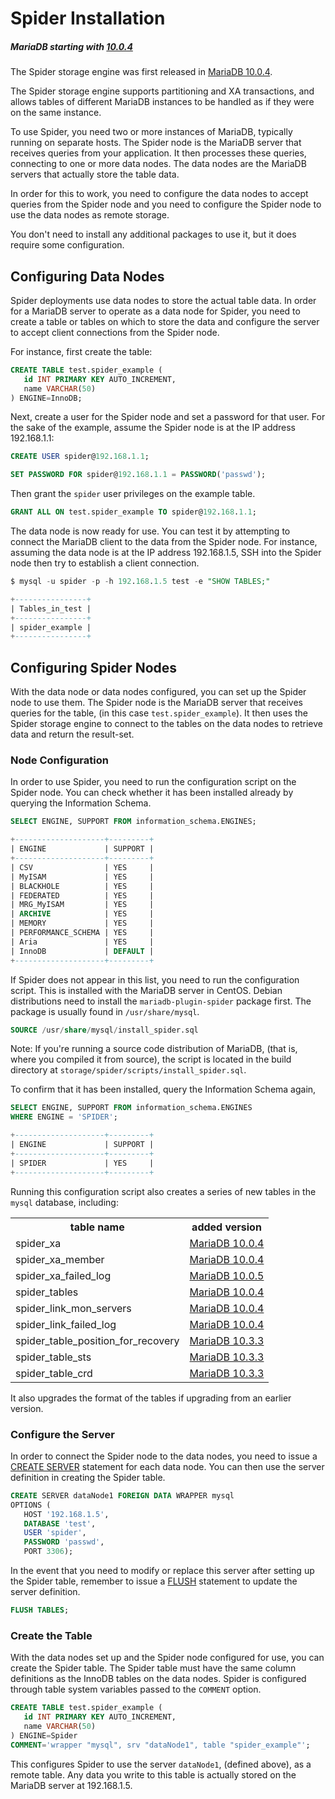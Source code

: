 # Spider Installation

##### MariaDB starting with [10.0.4](/kb/en/mariadb-1004-release-notes/)

The Spider storage engine was first released in [MariaDB 10.0.4](/kb/en/mariadb-1004-release-notes/).

The Spider storage engine supports partitioning and XA transactions, and allows tables of different MariaDB instances to be handled as if they were on the same instance.

To use Spider, you need two or more instances of MariaDB, typically running on separate hosts.  The Spider node is the MariaDB server that receives queries from your application.  It then processes these queries, connecting to one or more data nodes.  The data nodes are the MariaDB servers that actually store the table data.

In order for this to work, you need to configure the data nodes to accept queries from the Spider node and you need to configure the Spider node to use the data nodes as remote storage.

You don't need to install any additional packages to use it, but it does require some configuration.

## Configuring Data Nodes

Spider deployments use data nodes to store the actual table data.  In order for a MariaDB server to operate as a data node for Spider, you need to create a table or tables on which to store the data and configure the server to accept client connections from the Spider node.

For instance, first create the table:

```sql
CREATE TABLE test.spider_example (
   id INT PRIMARY KEY AUTO_INCREMENT,
   name VARCHAR(50)
) ENGINE=InnoDB;
```

Next, create a user for the Spider node and set a password for that user.  For the sake of the example, assume the Spider node is at the IP address 192.168.1.1:

```sql
CREATE USER spider@192.168.1.1;

SET PASSWORD FOR spider@192.168.1.1 = PASSWORD('passwd');
```

Then grant the `spider` user privileges on the example table.

```sql
GRANT ALL ON test.spider_example TO spider@192.168.1.1;
```

The data node is now ready for use.  You can test it by attempting to connect the MariaDB client to the data from the Spider node.  For instance, assuming the data node is at the IP address 192.168.1.5, SSH into the Spider node then try to establish a client connection.

```sql
$ mysql -u spider -p -h 192.168.1.5 test -e "SHOW TABLES;"

+----------------+
| Tables_in_test |
+----------------+
| spider_example |
+----------------+
```

## Configuring Spider Nodes

With the data node or data nodes configured, you can set up the Spider node to use them.  The Spider node is the MariaDB server that receives queries for the table, (in this case `test.spider_example`).  It then uses the Spider storage engine to connect to the tables on the data nodes to retrieve data and return the result-set.

### Node Configuration

In order to use Spider, you need to run the configuration script on the Spider node.  You can check whether it has been installed already by querying the Information Schema.

```sql
SELECT ENGINE, SUPPORT FROM information_schema.ENGINES;

+--------------------+---------+
| ENGINE             | SUPPORT |
+--------------------+---------+
| CSV                | YES     |
| MyISAM             | YES     |
| BLACKHOLE          | YES     |
| FEDERATED          | YES     |
| MRG_MyISAM         | YES     |
| ARCHIVE            | YES     |
| MEMORY             | YES     |
| PERFORMANCE_SCHEMA | YES     |
| Aria               | YES     |
| InnoDB             | DEFAULT |
+--------------------+---------+
```

If Spider does not appear in this list, you need to run the configuration script. This is installed with the MariaDB server in CentOS. Debian distributions need to install the <code class="fixed" style="white-space:pre-wrap">mariadb-plugin-spider</code> package first. The package is usually found in `/usr/share/mysql`.

```sql
SOURCE /usr/share/mysql/install_spider.sql
```

Note: If you're running a source code distribution of MariaDB, (that is, where you compiled it from source), the script is located in the build directory at `storage/spider/scripts/install_spider.sql`.

To confirm that it has been installed, query the Information Schema again,

```sql
SELECT ENGINE, SUPPORT FROM information_schema.ENGINES
WHERE ENGINE = 'SPIDER';

+--------------------+---------+
| ENGINE             | SUPPORT |
+--------------------+---------+
| SPIDER             | YES     |
+--------------------+---------+
```

Running this configuration script also creates a series of new tables in the `mysql` database, including:

<table><tbody><tr><th>table name</th><th>added version</th></tr>
<tr><td>spider_xa</td><td><a href="/kb/en/mariadb-1004-release-notes/">MariaDB 10.0.4</a></td></tr>
<tr><td>spider_xa_member</td><td><a href="/kb/en/mariadb-1004-release-notes/">MariaDB 10.0.4</a></td></tr>
<tr><td>spider_xa_failed_log</td><td><a href="/kb/en/mariadb-1005-release-notes/">MariaDB 10.0.5</a></td></tr>
<tr><td>spider_tables</td><td><a href="/kb/en/mariadb-1004-release-notes/">MariaDB 10.0.4</a></td></tr>
<tr><td>spider_link_mon_servers</td><td><a href="/kb/en/mariadb-1004-release-notes/">MariaDB 10.0.4</a></td></tr>
<tr><td>spider_link_failed_log</td><td><a href="/kb/en/mariadb-1004-release-notes/">MariaDB 10.0.4</a></td></tr>
<tr><td>spider_table_position_for_recovery</td><td><a href="/kb/en/mariadb-1033-release-notes/">MariaDB 10.3.3</a></td></tr>
<tr><td>spider_table_sts</td><td><a href="/kb/en/mariadb-1033-release-notes/">MariaDB 10.3.3</a></td></tr>
<tr><td>spider_table_crd</td><td><a href="/kb/en/mariadb-1033-release-notes/">MariaDB 10.3.3</a></td></tr>
</tbody></table>

It also upgrades the format of the tables if upgrading from an earlier version.

### Configure the Server

In order to connect the Spider node to the data nodes, you need to issue a [CREATE SERVER](/sql-statements-structure/sql-statements/data-definition/create/create-server) statement for each data node.  You can then use the server definition in creating the Spider table.

```sql
CREATE SERVER dataNode1 FOREIGN DATA WRAPPER mysql
OPTIONS (
   HOST '192.168.1.5',
   DATABASE 'test',
   USER 'spider',
   PASSWORD 'passwd',
   PORT 3306);
```

In the event that you need to modify or replace this server after setting up the Spider table, remember to issue a [FLUSH](/sql-statements-structure/sql-statements/administrative-sql-statements/flush-commands/flush) statement to update the server definition.

```sql
FLUSH TABLES;
```

### Create the Table

With the data nodes set up and the Spider node configured for use, you can create the Spider table.  The Spider table must have the same column definitions as the InnoDB tables on the data nodes.  Spider is configured through table system variables passed to the `COMMENT` option.

```sql
CREATE TABLE test.spider_example (
   id INT PRIMARY KEY AUTO_INCREMENT,
   name VARCHAR(50)
) ENGINE=Spider
COMMENT='wrapper "mysql", srv "dataNode1", table "spider_example"';
```

This configures Spider to use the server `dataNode1`, (defined above), as a remote table.  Any data you write to this table is actually stored on the MariaDB server at 192.168.1.5.